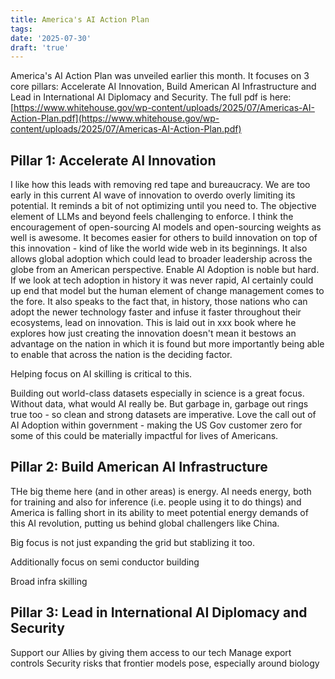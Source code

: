 ```yaml
---
title: America's AI Action Plan
tags: 
date: '2025-07-30'
draft: 'true'
---
```


America's AI Action Plan was unveiled earlier this month. It focuses on 3 core pillars: Accelerate AI Innovation, Build American AI Infrastructure and Lead in International AI Diplomacy and Security. The full pdf is here: [https://www.whitehouse.gov/wp-content/uploads/2025/07/Americas-AI-Action-Plan.pdf](https://www.whitehouse.gov/wp-content/uploads/2025/07/Americas-AI-Action-Plan.pdf)

## Pillar 1: Accelerate AI Innovation

I like how this leads with removing red tape and bureaucracy. We are too early in this current AI wave of innovation to overdo overly limiting its potential. It reminds a bit of not optimizing until you need to.
The objective element of LLMs and beyond feels challenging to enforce.
I think the encouragement of open-sourcing AI models and open-sourcing weights as well is awesome. It becomes easier for others to build innovation on top of this innovation - kind of like the world wide web in its beginnings. It also allows global adoption which could lead to broader leadership across the globe from an American perspective.
Enable AI Adoption is noble but hard. If we look at tech adoption in history it was never rapid, AI certainly could up end that model but the human element of change management comes to the fore. It also speaks to the fact that, in history, those nations who can adopt the newer technology faster and infuse it faster throughout their ecosystems, lead on innovation. This is laid out in xxx book where he explores how just creating the innovation doesn't mean it bestows an advantage on the nation in which it is found but more importantly being able to enable that across the nation is the deciding factor.

Helping focus on AI skilling is critical to this.

Building out world-class datasets especially in science is a great focus. Without data, what would AI really be. But garbage in, garbage out rings true too - so clean and strong datasets are imperative.
Love the call out of AI Adoption within government - making the US Gov customer zero for some of this could be materially impactful for lives of Americans.

## Pillar 2: Build American AI Infrastructure

THe big theme here (and in other areas) is energy. AI needs energy, both for training and also for inference (i.e. people using it to do things) and America is falling short in its ability to meet potential energy demands of this AI revolution, putting us behind global challengers like China.

Big focus is not just expanding the grid but stablizing it too.

Additionally focus on semi conductor building

Broad infra skilling

## Pillar 3: Lead in International AI Diplomacy and Security
Support our Allies by giving them access to our tech
Manage export controls
Security risks that frontier models pose, especially around biology


